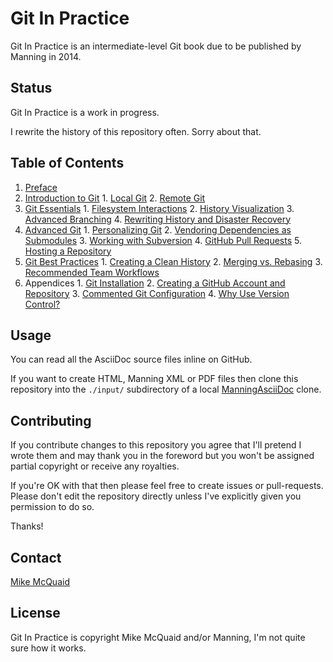# Git In Practice
Git In Practice is an intermediate-level Git book due to be published by Manning in 2014.

## Status
Git In Practice is a work in progress.

I rewrite the history of this repository often. Sorry about that.

## Table of Contents
1. [Preface](00-Preface.adoc)
2. [Introduction to Git](01-01-IntroductionToGit.adoc)
       1. [Local Git](01-LocalGit.adoc)
       2. [Remote Git](02-RemoteGit.adoc)
3. [Git Essentials](03-02-GitEssentials.adoc)
       1. [Filesystem Interactions](03-FilesystemInteractions.adoc)
       2. [History Visualization](04-HistoryVisualization.adoc)
       3. [Advanced Branching](05-AdvancedBranching.adoc)
       4. [Rewriting History and Disaster Recovery](06-RewritingHistoryAndDisasterRecovery.adoc)
4. [Advanced Git](07-03-AdvancedGit.adoc)
       1. [Personalizing Git](07-PersonalizingGit.adoc)
       2. [Vendoring Dependencies as Submodules](08-VendoringDependenciesAsSubmodules.adoc)
       3. [Working with Subversion](09-WorkingWithSubversion.adoc)
       4. [GitHub Pull Requests](10-GitHubPullRequests.adoc)
       5. [Hosting a Repository](11-HostingARepository.adoc)
5. [Git Best Practices](12-04-GitBestPractices.adoc)
       1. [Creating a Clean History](12-CreatingACleanHistory.adoc)
       2. [Merging vs. Rebasing](13-MergingVsRebasing.adoc)
       3. [Recommended Team Workflows](14-RecommendedTeamWorkflows.adoc)
6. Appendices
       1. [Git Installation](A-GitInstallation.adoc)
       2. [Creating a GitHub Account and Repository](B-CreatingAGitHubAccountAndRepository.adoc)
       3. [Commented Git Configuration](C-CommentedGitConfiguration.adoc)
       4. [Why Use Version Control?](D-WhyUseVersionControl.adoc)

## Usage
You can read all the AsciiDoc source files inline on GitHub.

If you want to create HTML, Manning XML or PDF files then clone this repository into the `./input/` subdirectory of a local [ManningAsciiDoc](https://github.com/mikemcquaid/ManningAsciiDoc) clone.

## Contributing
If you contribute changes to this repository you agree that I'll pretend I wrote them and may thank you in the foreword but you won't be assigned partial copyright or receive any royalties.

If you're OK with that then please feel free to create issues or pull-requests. Please don't edit the repository directly unless I've explicitly given you permission to do so.

Thanks!

## Contact
[Mike McQuaid](mailto:mike@mikemcquaid.com)

## License
Git In Practice is copyright Mike McQuaid and/or Manning, I'm not quite sure how it works.
